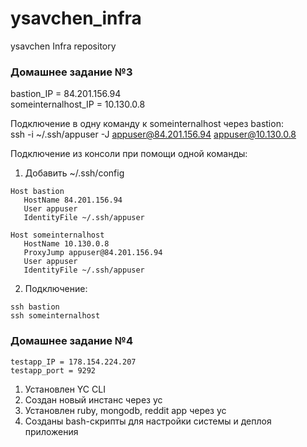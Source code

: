 # ysavchen_infra
ysavchen Infra repository

### Домашнее задание №3
bastion_IP = 84.201.156.94<br/>
someinternalhost_IP = 10.130.0.8

Подключение в одну команду к someinternalhost через bastion:<br/>
ssh -i ~/.ssh/appuser -J appuser@84.201.156.94 appuser@10.130.0.8

Подключение из консоли при помощи одной команды:<br/>
1. Добавить ~/.ssh/config
```
Host bastion
   HostName 84.201.156.94
   User appuser
   IdentityFile ~/.ssh/appuser

Host someinternalhost
   HostName 10.130.0.8
   ProxyJump appuser@84.201.156.94
   User appuser
   IdentityFile ~/.ssh/appuser
```

2. Подключение:
```
ssh bastion
ssh someinternalhost
```

### Домашнее задание №4
```
testapp_IP = 178.154.224.207
testapp_port = 9292
```
1. Установлен YC CLI
2. Создан новый инстанс через yc
3. Установлен ruby, mongodb, reddit app через yc
4. Созданы bash-скрипты для настройки системы и деплоя приложения
